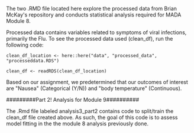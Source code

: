 The two .RMD file located here explore the processed data from Brian McKay's repository and conducts statistical analysis required for MADA Module 8.

Processed data contains variables related to symptoms of viral infections, primarily the Flu. To see the processed data used (clean_df), run the following code:
```{r}
clean_df_location <- here::here("data", "processed_data", "processeddata.RDS")

clean_df <- readRDS(clean_df_location)
```

Based on our assignment, we predetermined that our outcomes of interest are "Nausea" (Categorical (Y/N)) and "body temperature" (Continuous).


#########Part 2! Analysis for Module 9##########

The .Rmd file labeled analysis3_part2 contains code to split/train the clean_df file created above. As such, the goal of this code is to assess model fitting in the the module 8 analysis previously done.
